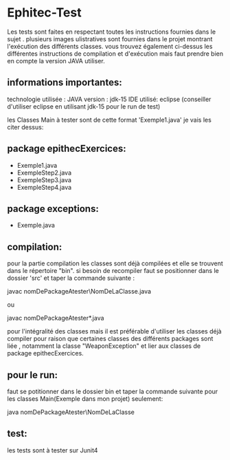 # Ephitec-Test

Les tests sont faites en respectant toutes les instructions fournies dans le sujet .
plusieurs images ulistratives sont fournies dans le projet montrant l'exécution des différents classes.
vous trouvez également ci-dessus les différentes instructions de compilation et d'exécution mais faut prendre bien en compte la version JAVA utiliser.

informations importantes:
-------------------------- 

technologie utilisée : JAVA version : jdk-15
IDE utilisé: eclipse (conseiller d'utiliser eclipse en utilisant jdk-15 pour le run de test)

les Classes Main à tester sont de cette format 'Exemple1.java' je vais les citer dessus:

package epithecExercices:
-------------------------
- Exemple1.java
- ExempleStep2.java
- ExempleStep3.java
- ExempleStep4.java

package exceptions:
-------------------------
- Exemple.java


compilation:
---------------------------------

pour la partie compilation les classes sont déjà compilées et elle se trouvent dans le répertoire "bin".
si besoin de recompiler faut se positionner dans le dossier 'src' et taper la commande suivante :

javac nomDePackageAtester\NomDeLaClasse.java

ou

javac nomDePackageAtester\*.java 

pour l'intégralité des classes mais il est préférable d'utiliser les classes déjà compiler 
pour raison que certaines classes des différents packages sont liée , notamment la classe "WeaponException" 
et lier aux classes de package epithecExercices.

pour le run:
------------------------------------

faut se potitionner dans le dossier bin et taper la commande suivante pour les classes Main(Exemple dans mon projet) seulement:

java nomDePackageAtester\NomDeLaClasse

test:
--------------------------------------

les tests sont à tester sur Junit4

